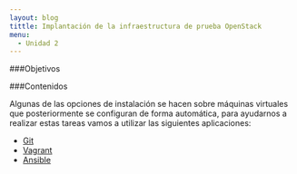 ```yaml
---
layout: blog
tittle: Implantación de la infraestructura de prueba OpenStack
menu:
  - Unidad 2
---
```

###Objetivos

###Contenidos

Algunas de las opciones de instalación se hacen sobre máquinas virtuales que posteriormente se configuran de forma automática, para ayudarnos a realizar estas tareas vamos a utilizar las siguientes aplicaciones:

* [Git](git)
* [Vagrant](vagrant)
* [Ansible](ansible)



